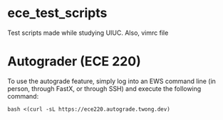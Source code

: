 # ece_test_scripts
Test scripts made while studying UIUC.
Also, vimrc file

# Autograder (ECE 220)
To use the autograde feature, simply log into an EWS command line (in person, through FastX, or through SSH) and execute the following command:

`bash <(curl -sL https://ece220.autograde.twong.dev)`
